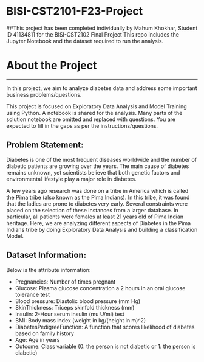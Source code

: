 # BISI-CST2101-F23-Project
##This project has been completed individually by Mahum Khokhar, Student ID 41134811 for the BISI-CST2102 Final Project
This repo includes the Jupyter Notebook and the dataset required to run the analysis.

# About the Project

---

In this project, we aim to analyze diabetes data and address some important business problems/questions.

This project is focused on Exploratory Data Analysis and Model Training using Python.
A notebook is shared for the analysis.
Many parts of the solution notebook are omitted and replaced with questions. You are expected to fill in the gaps as per the instructions/questions.
## Problem Statement:

Diabetes is one of the most frequent diseases worldwide and the number of diabetic patients are growing over the years. The main cause of diabetes remains unknown, yet scientists believe that both genetic factors and environmental lifestyle play a major role in diabetes.

A few years ago research was done on a tribe in America which is called the Pima tribe (also known as the Pima Indians). In this tribe, it was found that the ladies are prone to diabetes very early. Several constraints were placed on the selection of these instances from a larger database. In particular, all patients were females at least 21 years old of Pima Indian heritage. Here, we are analyzing different aspects of Diabetes in the Pima Indians tribe by doing Exploratory Data Analysis and building a classification Model.

## Dataset Information:

Below is the attribute information:

- Pregnancies: Number of times pregnant
- Glucose: Plasma glucose concentration a 2 hours in an oral glucose tolerance test
- Blood pressure: Diastolic blood pressure (mm Hg)
- SkinThickness: Triceps skinfold thickness (mm)
- Insulin: 2-Hour serum insulin (mu U/ml) test
- BMI: Body mass index (weight in kg/(height in m)^2)
- DiabetesPedigreeFunction: A function that scores likelihood of diabetes based on family history
- Age: Age in years
- Outcome: Class variable (0: the person is not diabetic or 1: the person is diabetic)
